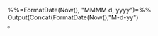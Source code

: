 %%=FormatDate(Now(), "MMMM d, yyyy")=%%
Output(Concat(FormatDate(Now(),"M-d-yy")


<sup class="sup" style="vertical-align: text-top .6em; line-height: .6em; font-size: 60%;">®</sup>

